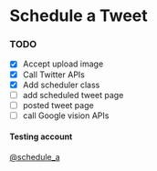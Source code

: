 # Schedule a Tweet

### TODO
- [x] Accept upload image
- [x] Call Twitter APIs
- [x] Add scheduler class
- [ ] add scheduled tweet page
- [ ] posted tweet page
- [ ] call Google vision APIs

#### Testing account
[@schedule_a](https://twitter.com/schedule_a)
